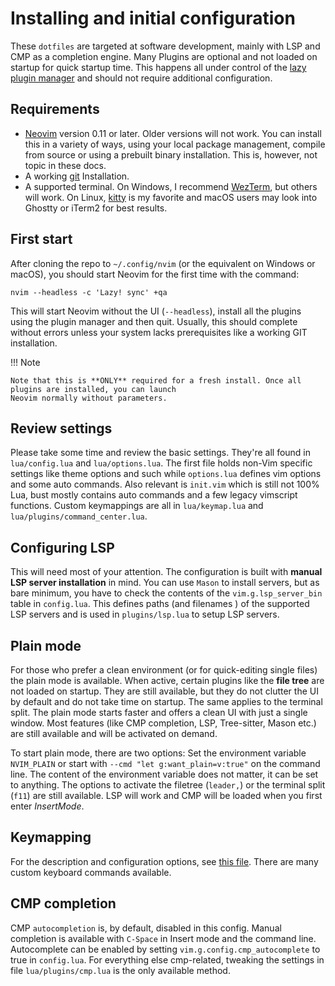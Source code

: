 # Installing and initial configuration

These `dotfiles` are targeted at software development, mainly with LSP and CMP as a completion engine. 
Many Plugins are optional and not loaded on startup for quick startup time. This happens all under 
control of the [lazy plugin manager](https://github.com/folke/lazy.nvim) and should not require additional configuration.

## Requirements

* [Neovim](https://neovim.io) version 0.11 or later. Older versions will not work. You can install this 
  in a variety of ways, using your local package management, compile from source or using a 
  prebuilt binary installation. This is, however, not topic in these docs.
* A working [git](https://git-scm.com) Installation.
* A supported terminal. On Windows, I recommend [WezTerm](https://wezterm.org), but others will work. On 
  Linux, [kitty](https://sw.kovidgoyal.net/kitty/) is my favorite and macOS users may look into Ghostty 
  or iTerm2 for best results.

## First start

After cloning the repo to `~/.config/nvim` (or the equivalent on Windows or macOS), you should start Neovim 
for the first time with the command:
```
nvim --headless -c 'Lazy! sync' +qa
```
This will start Neovim without the UI (`--headless`), install all the plugins using the plugin manager and 
then quit. Usually, this should complete without errors unless your system lacks prerequisites like a 
working GIT installation.

!!! Note

    Note that this is **ONLY** required for a fresh install. Once all plugins are installed, you can launch 
    Neovim normally without parameters.

## Review settings

Please take some time and review the basic settings. They're all found in `lua/config.lua` and 
`lua/options.lua`. The first file holds non-Vim specific settings like theme options and such while 
`options.lua` defines vim options and some auto commands. Also relevant is `init.vim` which is still not 
100% Lua, bust mostly contains auto commands and a few legacy vimscript functions. Custom keymappings are 
all in `lua/keymap.lua` and `lua/plugins/command_center.lua`.

## Configuring LSP

This will need most of your attention. The configuration is built with **manual LSP server installation** in 
mind. You can use `Mason` to install servers, but as bare minimum, you have to check the contents of 
the `vim.g.lsp_server_bin` table in `config.lua`. This defines paths (and filenames ) of the supported LSP 
servers and is used in `plugins/lsp.lua` to setup LSP servers.

## Plain mode

For those who prefer a clean environment (or for quick-editing single files) the plain mode is available. 
When active, certain plugins like the **file tree** are not loaded on startup. They are still available, 
but they do not clutter the UI by default and do not take time on startup. The same applies to the 
terminal split. The plain mode starts faster and offers a clean UI with just a single window. Most 
features (like CMP completion, LSP, Tree-sitter, Mason etc.) are still available and will be activated on 
demand.

To start plain mode, there are two options: Set the environment variable `NVIM_PLAIN` or start with `--cmd "let g:want_plain=v:true"`
on the command line. The content of the environment variable does not matter, it can be set to anything. 
The options to activate the filetree (`leader,`) or the terminal split (`f11`) are still available. LSP 
will work and CMP will be loaded when you first enter *InsertMode*. 

## Keymapping

For the description and configuration options, see [this file](keymap.md). There are many custom keyboard 
commands available.

## CMP completion

CMP `autocompletion` is, by default, disabled in this config. Manual completion is available with `C-Space` 
in Insert mode and the command line. Autocomplete can be enabled by setting 
`vim.g.config.cmp_autocomplete` to true in `config.lua`. For everything else cmp-related, tweaking the 
settings in file `lua/plugins/cmp.lua` is the only available method.


